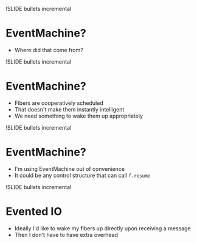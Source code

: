 !SLIDE bullets incremental
# EventMachine? #

 * Where did that come from?

!SLIDE bullets incremental
# EventMachine? #

 * Fibers are cooperatively scheduled
 * That doesn't make them instantly intelligent
 * We need something to wake them up appropriately
 
!SLIDE bullets incremental
# EventMachine? #

 * I'm using EventMachine out of convenience
 * It could be any control structure that can call `f.resume`

!SLIDE bullets incremental
# Evented IO #

 * Ideally I'd like to wake my fibers up directly upon receiving a message
 * Then I don't have to have extra overhead